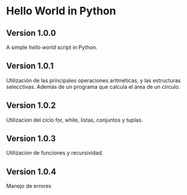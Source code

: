 # Hello World in Python

## Version 1.0.0

A simple _hello world_ script in Python.

## Version 1.0.1

Utilización de las principales operaciones aritméticas, y las estructuras selecctivas. Además de un programa que calcula el área de un círculo.

## Version 1.0.2

Utilizacion del ciclo for, while, listas, conjuntos y tuplas.

## Version 1.0.3

Utilizacion de funciones y recursividad.

## Version 1.0.4

Manejo de errores